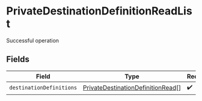 # PrivateDestinationDefinitionReadList

Successful operation


## Fields

| Field                                                                                         | Type                                                                                          | Required                                                                                      | Description                                                                                   |
| --------------------------------------------------------------------------------------------- | --------------------------------------------------------------------------------------------- | --------------------------------------------------------------------------------------------- | --------------------------------------------------------------------------------------------- |
| `destinationDefinitions`                                                                      | [PrivateDestinationDefinitionRead](../../models/shared/privatedestinationdefinitionread.md)[] | :heavy_check_mark:                                                                            | N/A                                                                                           |
